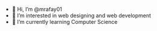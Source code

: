 - 👋 Hi, I’m @mrafay01
- 👀 I’m interested in web designing and web development
- 🌱 I’m currently learning Computer Science

<!---
mrafay01/mrafay01 is a ✨ special ✨ repository because its `README.md` (this file) appears on your GitHub profile.
You can click the Preview link to take a look at your changes.
--->
